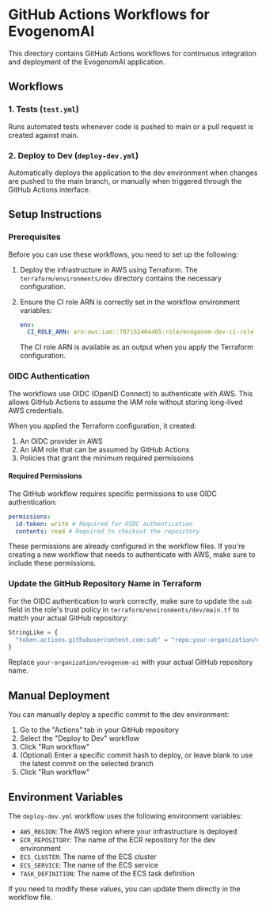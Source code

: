 # GitHub Actions Workflows for EvogenomAI

This directory contains GitHub Actions workflows for continuous integration and deployment of the EvogenomAI application.

## Workflows

### 1. Tests (`test.yml`)

Runs automated tests whenever code is pushed to main or a pull request is created against main.

### 2. Deploy to Dev (`deploy-dev.yml`)

Automatically deploys the application to the dev environment when changes are pushed to the main branch, or manually when triggered through the GitHub Actions interface.

## Setup Instructions

### Prerequisites

Before you can use these workflows, you need to set up the following:

1. Deploy the infrastructure in AWS using Terraform. The `terraform/environments/dev` directory contains the necessary configuration.

2. Ensure the CI role ARN is correctly set in the workflow environment variables:

   ```yaml
   env:
     CI_ROLE_ARN: arn:aws:iam::787152464465:role/evogenom-dev-ci-role
   ```

   The CI role ARN is available as an output when you apply the Terraform configuration.

### OIDC Authentication

The workflows use OIDC (OpenID Connect) to authenticate with AWS. This allows GitHub Actions to assume the IAM role without storing long-lived AWS credentials.

When you applied the Terraform configuration, it created:

1. An OIDC provider in AWS
2. An IAM role that can be assumed by GitHub Actions
3. Policies that grant the minimum required permissions

#### Required Permissions

The GitHub workflow requires specific permissions to use OIDC authentication:

```yaml
permissions:
  id-token: write # Required for OIDC authentication
  contents: read # Required to checkout the repository
```

These permissions are already configured in the workflow files. If you're creating a new workflow that needs to authenticate with AWS, make sure to include these permissions.

### Update the GitHub Repository Name in Terraform

For the OIDC authentication to work correctly, make sure to update the `sub` field in the role's trust policy in `terraform/environments/dev/main.tf` to match your actual GitHub repository:

```terraform
StringLike = {
  "token.actions.githubusercontent.com:sub" = "repo:your-organization/evogenom-ai:*"
}
```

Replace `your-organization/evogenom-ai` with your actual GitHub repository name.

## Manual Deployment

You can manually deploy a specific commit to the dev environment:

1. Go to the "Actions" tab in your GitHub repository
2. Select the "Deploy to Dev" workflow
3. Click "Run workflow"
4. (Optional) Enter a specific commit hash to deploy, or leave blank to use the latest commit on the selected branch
5. Click "Run workflow"

## Environment Variables

The `deploy-dev.yml` workflow uses the following environment variables:

- `AWS_REGION`: The AWS region where your infrastructure is deployed
- `ECR_REPOSITORY`: The name of the ECR repository for the dev environment
- `ECS_CLUSTER`: The name of the ECS cluster
- `ECS_SERVICE`: The name of the ECS service
- `TASK_DEFINITION`: The name of the ECS task definition

If you need to modify these values, you can update them directly in the workflow file.
